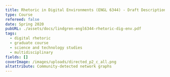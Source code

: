 ```yaml
---
title: Rhetoric in Digital Environments (ENGL 6344) - Draft Description
type: Course
refereed: false
date: Spring 2020
pubURL: ./assets/docs/lindgren-engl6344-rhetoric-dig-env.pdf
tags:
  - digital rhetoric
  - graduate course
  - science and technology studies
  - multidisciplinary
fields: []
coverImage: /images/uploads/directed_p2_c_all.png
altattribute: Community-detected network graphs
---
```



